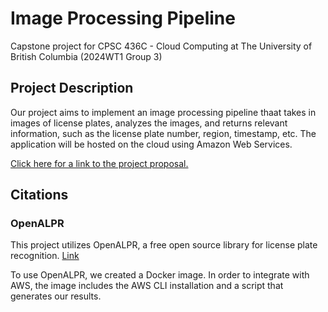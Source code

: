 # Image Processing Pipeline

Capstone project for CPSC 436C - Cloud Computing at The University of British Columbia (2024WT1 Group 3)

## Project Description

Our project aims to implement an image processing pipeline thaat takes in images of license plates, analyzes the images, and returns relevant information, such as the license plate number, region, timestamp, etc. The application will be hosted on the cloud using Amazon Web Services.

[Click here for a link to the project proposal.](https://docs.google.com/document/d/192WeYQOffhKELanuQ4ml_5SlDGZchOfY/edit?usp=sharing&ouid=114845963421172762607&rtpof=true&sd=true)

## Citations

### OpenALPR

This project utilizes OpenALPR, a free open source library for license plate recognition. [Link](https://github.com/openalpr/openalpr)

To use OpenALPR, we created a Docker image. In order to integrate with AWS, the image includes the AWS CLI installation and a script that generates our results.
